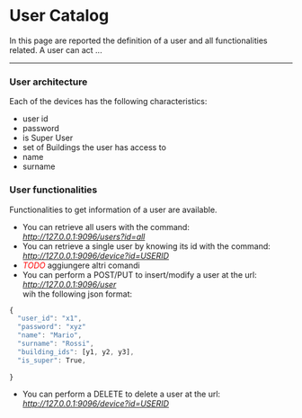 # User Catalog
In this page are reported the definition of a user and all functionalities related. A user can act ... 

---

### User architecture

Each of the devices has the following characteristics:

- user id
- password
- is Super User
- set of Buildings the user has access to
- name
- surname


### User functionalities

Functionalities to get information of a user are available.
- You can retrieve all users with the command:\
<span style="color:green"> *http://127.0.0.1:9096/users?id=all* </span>
- You can retrieve a single user by knowing its id with the command:\
<span style="color:green">*http://127.0.0.1:9096/device?id=USERID* </span>
- <span style="color:red">*TODO* </span> aggiungere altri comandi
- You can perform a POST/PUT to insert/modify a user at the url:\
<span style="color:green">*http://127.0.0.1:9096/user* </span>\
wih the following json format:

```javascript
{
  "user_id": "x1",
  "password": "xyz"
  "name": "Mario",
  "surname": "Rossi",
  "building_ids": [y1, y2, y3],
  "is_super": True,
  
}
```


- You can perform a DELETE to delete a user at the url:\
<span style="color:green">*http://127.0.0.1:9096/device?id=USERID* </span>

